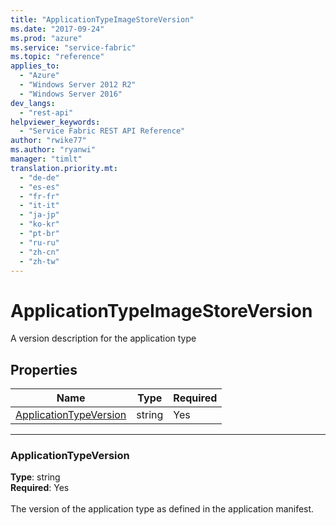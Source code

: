 ```yaml
---
title: "ApplicationTypeImageStoreVersion"
ms.date: "2017-09-24"
ms.prod: "azure"
ms.service: "service-fabric"
ms.topic: "reference"
applies_to: 
  - "Azure"
  - "Windows Server 2012 R2"
  - "Windows Server 2016"
dev_langs: 
  - "rest-api"
helpviewer_keywords: 
  - "Service Fabric REST API Reference"
author: "rwike77"
ms.author: "ryanwi"
manager: "timlt"
translation.priority.mt: 
  - "de-de"
  - "es-es"
  - "fr-fr"
  - "it-it"
  - "ja-jp"
  - "ko-kr"
  - "pt-br"
  - "ru-ru"
  - "zh-cn"
  - "zh-tw"
---
```

# ApplicationTypeImageStoreVersion

A version description for the application type

## Properties
| Name | Type | Required |
| --- | --- | --- |
| [ApplicationTypeVersion](#applicationtypeversion) | string | Yes |

____
### ApplicationTypeVersion
__Type__: string <br/>
__Required__: Yes<br/>
<br/>
The version of the application type as defined in the application manifest.
